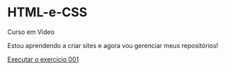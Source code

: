 # HTML-e-CSS
Curso em Video

Estou  aprendendo a criar sites e agora vou gerenciar meus repositórios!

<a href="https://gilbertogalhardo1.github.io/HTML-e-CSS/Exerc%C3%ADcios/ex001/index.html"> Executar o exercício 001</a>